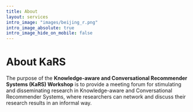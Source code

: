 ```yaml
---
title: About
layout: services
intro_image: "images/beijing_r.png"
intro_image_absolute: true
intro_image_hide_on_mobile: false
---
```


# About KaRS

The purpose of the **Knowledge-aware and Conversational Recommender Systems (KaRS) Workshop** is to provide a meeting forum for stimulating and disseminating research in Knowledge-aware and Conversational Recommender Systems, where researchers can network and discuss their research results in an informal way.
